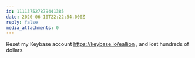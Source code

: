 ```yaml
---
id: 111137527879441385
date: 2020-06-10T22:22:54.000Z
reply: false
media_attachments: 0
---
```


Reset my Keybase account https://keybase.io/eallion , and lost hundreds of dollars.

